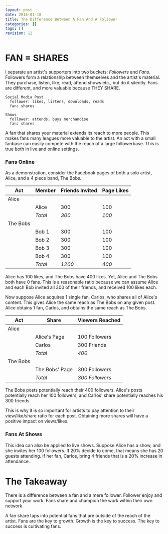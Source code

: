 ```yaml
---
layout: post
date: 2016-01-18
title: The Difference Between A Fan And A Follower
categories: []
tags: []
revision: 12
---
```


# FAN = SHARES

I separate an artist's supporters into two buckets: *Followers* and *Fans*.
Followers form a relationship between themselves and the artist's material.
They purchase, listen, like, read, attend shows etc., but do it silently.
Fans are different, and more valuable because THEY SHARE.

```
Social Media Post
  follower: likes, listens, downloads, reads
  fan: shares

Shows
  follower: attends, buys merchandise
  fan: shares
```

A fan that shares your material extends its reach to more people.
This makes fans many leagues more valuable to the artist.
An act with a small fanbase can easily compete with the reach of a large followerbase.
This is true both in live and online settings.

### Fans Online

As a demonstration, consider the Facebook pages of both a solo artist, Alice, and a 4 piece band, The Bobs.

| Act      |  Member | Friends Invited | Page Likes
|----------|---------|-----------------|----------------
| Alice    |         |                 |
|          |  Alice  |      300        | 100
|          | *Total* |     *300*       |*100*
| The Bobs |         |                 |
|          |  Bob 1  |      300        | 100
|          |  Bob 2  |      300        | 100
|          |  Bob 3  |      300        | 100
|          |  Bob 4  |      300        | 100
|          | *Total* |     *1200*      |*400*

Alice has 100 likes, and The Bobs have 400 likes.
Yet, Alice and The Bobs both have 0 fans.
This is a reasonable ratio because we can assume Alice and each Bob invited all 300 of their friends, and received 100 likes each.

Now suppose Alice acquires 1 single fan, Carlos, who shares all of Alice's content.
This gives Alice the same reach as The Bobs on any given post.
Alice obtains 1 fan, Carlos, and obtains the same reach as The Bobs.

| Act      | Share          | Viewers Reached
|----------|----------------|---------------------
| Alice    |                |
|          | Alice's Page   |  100 Followers
|          | Carlos         |  300 Friends
|          |*Total*         | *400*
| The Bobs |                |
|          | The Bobs' Page |  300 Followers
|          |*Total*         |  *300 Followers*

The Bobs posts potentially reach their 400 followers.
Alice's posts potentially reach her 100 followers, and Carlos' share potentially reaches his 300 friends.

This is why it is so important for artists to pay attention to their view/like/share ratio for each post.
Obtaining more shares will have a positive impact on views/likes.

### Fans At Shows

This idea can also be applied to live shows.
Suppose Alice has a show, and she invites her 100 followers.
If 20% decide to come, that means she has 20 guests attending.
If her fan, Carlos, bring 4 friends that is a 20% increase in attendance.

# The Takeaway

There is a difference between a fan and a mere follower.
Follower enjoy and support your work.
Fans share and champion the work within their own network.

A fan share taps into potential fans that are outside of the reach of the artist.
Fans are the key to growth.
Growth is the key to success.
The key to success is cultivating fans.
